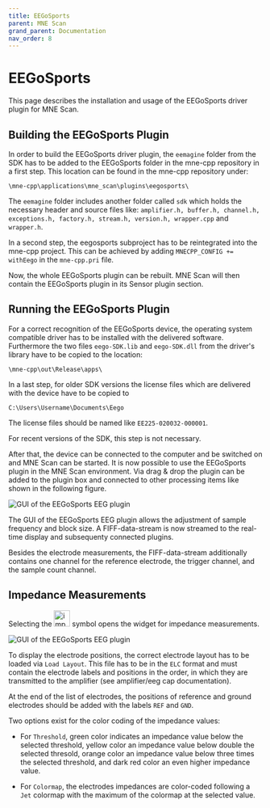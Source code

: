 ```yaml
---
title: EEGoSports
parent: MNE Scan
grand_parent: Documentation
nav_order: 8
---
```

# EEGoSports

This page describes the installation and usage of the EEGoSports driver plugin for MNE Scan.

## Building the EEGoSports Plugin

In order to build the EEGoSports driver plugin, the `eemagine` folder from the SDK has to be added to the EEGoSports folder in the mne-cpp repository in a first step. This location can be found in the mne-cpp repository under:

`\mne-cpp\applications\mne_scan\plugins\eegosports\`

The `eemagine` folder includes another folder called `sdk` which holds the necessary header and source files like: `amplifier.h, buffer.h, channel.h, exceptions.h, factory.h, stream.h, version.h, wrapper.cpp` and `wrapper.h`.

In a second step, the eegosports subproject has to be reintegrated into the mne-cpp project. This can be achieved by adding `MNECPP_CONFIG += withEego` in the `mne-cpp.pri` file.

Now, the whole EEGoSports plugin can be rebuilt. MNE Scan will then contain the EEGoSports plugin in its Sensor plugin section.

## Running the EEGoSports Plugin

For a correct recognition of the EEGoSports device, the operating system compatible driver has to be installed with the delivered software. Furthermore the two files `eego-SDK.lib` and `eego-SDK.dll` from the driver's library have to be copied to the location:

`\mne-cpp\out\Release\apps\`

In a last step, for older SDK versions the license files which are delivered with the device have to be copied to

`C:\Users\Username\Documents\Eego`

The license files should be named like `EE225-020032-000001`.

For recent versions of the SDK, this step is not necessary.

After that, the device can be connected to the computer and be switched on and MNE Scan can be started. It is now possible to use the EEGoSports plugin in the MNE Scan environment. Via drag & drop the plugin can be added to the plugin box and connected to other processing items like shown in the following figure.

![](../../images/1280px-EEGoSportsGUI.jpg "GUI of the EEGoSports EEG plugin")

The GUI of the EEGoSports EEG plugin allows the adjustment of sample frequency and block size. A FIFF-data-stream is now streamed to the real-time display and subsequenty connected plugins.

Besides the electrode measurements, the FIFF-data-stream additionally contains one channel for the reference electrode, the trigger channel, and the sample count channel.

## Impedance Measurements

Selecting the <img src="../../images/impedances.png" alt="impedance widget symbol" width="32"/> symbol opens the widget for impedance measurements.

![](../../images/EEGoSportsImpedanceWidget.jpg "GUI of the EEGoSports EEG plugin")

To display the electrode positions, the correct electrode layout has to be loaded via `Load Layout`. This file has to be in the `ELC` format and must contain the electrode labels and positions in the order, in which they are transmitted to the amplifier (see amplifier/eeg cap documentation).

At the end of the list of electrodes, the positions of reference and ground electrodes should be added with the labels `REF` and `GND`.

Two options exist for the color coding of the impedance values:

* For `Threshold`, green color indicates an impedance value below the selected threshold, yellow color an impedance value below double the selected thresold, orange color an impedance value below three times the selected threshold, and dark red color an even higher impedance value.

* For `Colormap`, the electrodes impedances are color-coded following a `Jet` colormap with the maximum of the colormap at the selected value.
